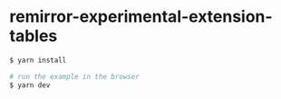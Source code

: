 # remirror-experimental-extension-tables

```bash
$ yarn install

# run the example in the browser
$ yarn dev
```